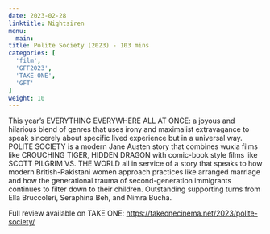 ```yaml
---
date: 2023-02-28
linktitle: Nightsiren
menu:
  main:
title: Polite Society (2023) - 103 mins
categories: [
  'film',
  'GFF2023',
  'TAKE-ONE',
  'GFT'
]
weight: 10
---
```


This year’s EVERYTHING EVERYWHERE ALL AT ONCE: a joyous and hilarious blend of genres that uses irony and maximalist extravagance to speak sincerely about specific lived experience but in a universal way. POLITE SOCIETY is a modern Jane Austen story that combines wuxia films like CROUCHING TIGER, HIDDEN DRAGON with comic-book style films like SCOTT PILGRIM VS. THE WORLD all in service of a story that speaks to how modern British-Pakistani women approach practices like arranged marriage and how the generational trauma of second-generation immigrants continues to filter down to their children. Outstanding supporting turns from Ella Bruccoleri, Seraphina Beh, and Nimra Bucha.

Full review available on TAKE ONE: https://takeonecinema.net/2023/polite-society/